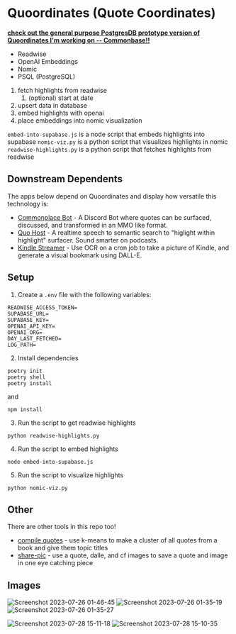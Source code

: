 # Quoordinates (Quote Coordinates)

[**check out the general purpose PostgresDB prototype version of Quoordinates I'm working on -- Commonbase!!**](https://github.com/bramses/commonbase-prototype)

- Readwise
- OpenAI Embeddings
- Nomic
- PSQL (PostgreSQL)

1. fetch highlights from readwise
    1. (optional) start at date
2. upsert data in database
3. embed highlights with openai
4. place embeddings into nomic visualization

`embed-into-supabase.js` is a node script that embeds highlights into supabase
`nomic-viz.py` is a python script that visualizes highlights in nomic
`readwise-highlights.py` is a python script that fetches highlights from readwise

## Downstream Dependents

The apps below depend on Quoordinates and display how versatile this technology is:

- [Commonplace Bot](https://github.com/bramses/commonplace-bot) - A Discord Bot where quotes can be surfaced, discussed, and transformed in an MMO like format.
- [Quo Host](https://github.com/bramses/quo-host/tree/main) - A realtime speech to semantic search to "higlight within highlight" surfacer. Sound smarter on podcasts.
- [Kindle Streamer](https://github.com/bramses/kindle-streamer) - Use OCR on a cron job to take a picture of Kindle, and generate a visual bookmark using DALL-E.


## Setup

1. Create a `.env` file with the following variables:

```
READWISE_ACCESS_TOKEN=
SUPABASE_URL=
SUPABASE_KEY=
OPENAI_API_KEY=
OPENAI_ORG=
DAY_LAST_FETCHED=
LOG_PATH=
```

2. Install dependencies

```
poetry init
poetry shell
poetry install
```

and

```
npm install
```

3. Run the script to get readwise highlights

```
python readwise-highlights.py
```

4. Run the script to embed highlights

```
node embed-into-supabase.js
```

5. Run the script to visualize highlights

```
python nomic-viz.py
```

## Other

There are other tools in this repo too!
- [compile quotes](https://github.com/bramses/quoordinates/blob/main/compile-quotes.js) - use k-means to make a cluster of all quotes from a book and give them topic titles
- [share-pic](https://github.com/bramses/quoordinates/blob/28a58bcd27ac8a4d3480129f028d282d3bf138c9/share-pic.js#L461) - use a quote, dalle, and cf images to save a quote and image in one eye catching piece

## Images

![Screenshot 2023-07-26 01-46-45](https://github.com/bramses/quoordinates/assets/3282661/b618e3ce-f66b-41a7-ba9d-03b5ef1bd65c)
![Screenshot 2023-07-26 01-35-19](https://github.com/bramses/quoordinates/assets/3282661/039fc137-7054-4c28-9f2c-39fb4a4c8d2f)
![Screenshot 2023-07-26 01-35-27](https://github.com/bramses/quoordinates/assets/3282661/efb78a06-1116-4b41-b4c5-e6f1eee6c90d)

![Screenshot 2023-07-28 15-11-18](https://github.com/bramses/quoordinates/assets/3282661/d66e95c1-22a9-42f3-a440-8ba4a926c995)
![Screenshot 2023-07-28 15-10-35](https://github.com/bramses/quoordinates/assets/3282661/7e32262d-7705-4cc7-b770-9c3bc0444865)

